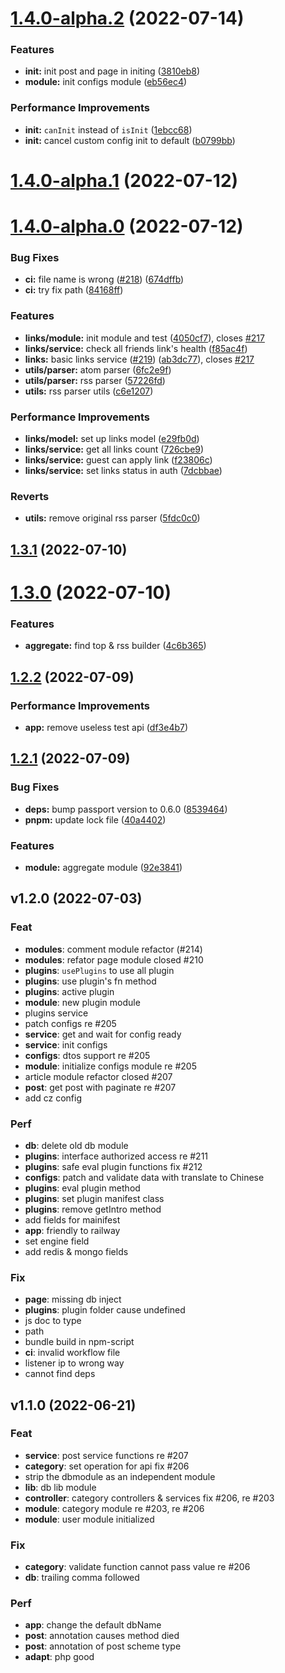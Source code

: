 # [1.4.0-alpha.2](https://github.com/nx-space/core/compare/v1.4.0-alpha.1...v1.4.0-alpha.2) (2022-07-14)


### Features

* **init:** init post and page in initing ([3810eb8](https://github.com/nx-space/core/commit/3810eb831e81a18e076dac6d135e9cfb128651c3))
* **module:** init configs module ([eb56ec4](https://github.com/nx-space/core/commit/eb56ec4f00dc4dc02e6a0ea8d1aaca58722af3c2))


### Performance Improvements

* **init:** `canInit` instead of `isInit` ([1ebcc68](https://github.com/nx-space/core/commit/1ebcc68007f3353f76198857386417156243288e))
* **init:** cancel custom config init to default ([b0799bb](https://github.com/nx-space/core/commit/b0799bb04c930db53a32f1fc8abc000777f3385f))



# [1.4.0-alpha.1](https://github.com/nx-space/core/compare/v1.4.0-alpha.0...v1.4.0-alpha.1) (2022-07-12)



# [1.4.0-alpha.0](https://github.com/nx-space/core/compare/v1.3.1...v1.4.0-alpha.0) (2022-07-12)


### Bug Fixes

* **ci:** file name is wrong ([#218](https://github.com/nx-space/core/issues/218)) ([674dffb](https://github.com/nx-space/core/commit/674dffbaad1a33e28f21bdd36c62b0842d8fee54))
* **ci:** try fix path ([84168ff](https://github.com/nx-space/core/commit/84168ff88420bff45814798ee466af0a9d25c474))


### Features

* **links/module:** init module and test ([4050cf7](https://github.com/nx-space/core/commit/4050cf76eeb0301cd318a68920c8e80384252487)), closes [#217](https://github.com/nx-space/core/issues/217)
* **links/service:** check all friends link's health ([f85ac4f](https://github.com/nx-space/core/commit/f85ac4fba7d5752d6f729c4a18f7e07cff45ed96))
* **links:** basic links service ([#219](https://github.com/nx-space/core/issues/219)) ([ab3dc77](https://github.com/nx-space/core/commit/ab3dc77fbf92fce5fc22a57e89c9e3de61c81be9)), closes [#217](https://github.com/nx-space/core/issues/217)
* **utils/parser:** atom parser ([6fc2e9f](https://github.com/nx-space/core/commit/6fc2e9fd38219a4647e80d7ca6babaa0044d85c7))
* **utils/parser:** rss parser ([57226fd](https://github.com/nx-space/core/commit/57226fd1a126a02394a532d32ea2c2e9dc55ce81))
* **utils:** rss parser utils ([c6e1207](https://github.com/nx-space/core/commit/c6e1207aeb75bb5395f1ff885fcd52eb980c2c70))


### Performance Improvements

* **links/model:** set up links model ([e29fb0d](https://github.com/nx-space/core/commit/e29fb0d27765daaf7f5fe284ccbe53c5b0efcbd2))
* **links/service:** get all links count ([726cbe9](https://github.com/nx-space/core/commit/726cbe99206688256d8cb9aced423de9e076bc32))
* **links/service:** guest can apply link ([f23806c](https://github.com/nx-space/core/commit/f23806c6dfababeb0a39a812442551244aa6b64d))
* **links/service:** set links status in auth ([7dcbbae](https://github.com/nx-space/core/commit/7dcbbaeb7f1350efe6a02ed3f218229da211f1b1))


### Reverts

* **utils:** remove original rss parser ([5fdc0c0](https://github.com/nx-space/core/commit/5fdc0c0f23bc57b3e835a1e04af372f30ef316b9))



## [1.3.1](https://github.com/nx-space/core/compare/1.3.0...1.3.1) (2022-07-10)



# [1.3.0](https://github.com/nx-space/core/compare/1.2.2...1.3.0) (2022-07-10)


### Features

* **aggregate:** find top & rss builder ([4c6b365](https://github.com/nx-space/core/commit/4c6b36522c7698e43cdce248bd8bee41ff4b1ddc))



## [1.2.2](https://github.com/nx-space/core/compare/v1.2.1...v1.2.2) (2022-07-09)


### Performance Improvements

* **app:** remove useless test api ([df3e4b7](https://github.com/nx-space/core/commit/df3e4b71de76c018173f51c523d217c882bf6dfd))



## [1.2.1](https://github.com/nx-space/core/compare/v1.2.0...v1.2.1) (2022-07-09)


### Bug Fixes

* **deps:** bump passport version to 0.6.0 ([8539464](https://github.com/nx-space/core/commit/8539464bdf3fbde25ab67f2056854471f60a525a))
* **pnpm:** update lock file ([40a4402](https://github.com/nx-space/core/commit/40a4402b3eb733f725d06b5a54e9083fe938c34b))


### Features

* **module:** aggregate module ([92e3841](https://github.com/nx-space/core/commit/92e384135e2fddada57d327a2ebf4aa8e9d5fc68))



## v1.2.0 (2022-07-03)

### Feat

- **modules**: comment module refactor (#214)
- **modules**: refator page module closed #210
- **plugins**: `usePlugins` to use all plugin
- **plugins**: use plugin's fn method
- **plugins**: active plugin
- **module**: new plugin module
- plugins service
- patch configs re #205
- **service**: get and wait for config ready
- **service**: init configs
- **configs**: dtos support re #205
- **module**: initialize configs module re #205
- article module refactor closed #207
- **post**: get post with paginate re #207
- add cz config

### Perf

- **db**: delete old db module
- **plugins**: interface authorized access re #211
- **plugins**: safe eval plugin functions fix #212
- **configs**: patch and validate data with translate to Chinese
- **plugins**: eval plugin method
- **plugins**: set plugin manifest class
- **plugins**: remove getIntro method
- add fields for mainifest
- **app**: friendly to railway
- set engine field
- add redis & mongo fields

### Fix

- **page**: missing db inject
- **plugins**: plugin folder cause undefined
- js doc to type
- path
- bundle build in npm-script
- **ci**: invalid workflow file
- listener ip to wrong way
- cannot find deps

## v1.1.0 (2022-06-21)

### Feat

- **service**: post service functions re #207
- **category**: set operation for api fix #206
- strip the dbmodule as an independent module
- **lib**: db lib module
- **controller**: category  controllers & services fix #206, re #203
- **module**: category module re #203, re #206
- **module**: user module initialized

### Fix

- **category**: validate function cannot pass value re #206
- **db**: trailing comma followed

### Perf

- **app**: change the default dbName
- **post**: annotation causes method died
- **post**: annotation of post scheme type
- **adapt**: php good
